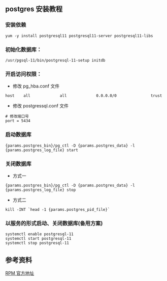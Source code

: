 ## postgres 安装教程

### 安装依赖
```
yum -y install postgresql11 postgresql11-server postgresql11-libs
```
### 初始化数据库：
```
/usr/pgsql-11/bin/postgresql-11-setup initdb
```
### 开启访问权限：
- 修改 pg_hba.conf 文件
```
host    all             all             0.0.0.0/0               trust
```
- 修改 postgressql.conf 文件
```
# 修改端口号
port = 5434
```
### 启动数据库
```
{params.postgres_bin}/pg_ctl -D {params.postgres_data} -l {params.postgres_log_file} start
```

### 关闭数据库
- 方式一
```
{params.postgres_bin}/pg_ctl -D {params.postgres_data} -l {params.postgres_log_file} stop
```
- 方式二
```
kill -INT `head -1 {params.postgres_pid_file}`
```
### 以服务的形式启动、关闭数据库(备用方案)
```
systemctl enable postgresql-11
systemctl start postgresql-11
systemctl stop postgresql-11
```

## 参考资料
[RPM 官方地址](https://yum.postgresql.org/rpmchart.php)